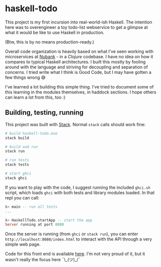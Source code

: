 # haskell-todo

This project is my first incursion into real-world-ish Haskell. The intention
here was to overengineer a toy todo-list webservice to get a glimpse at what
it would be like to use Haskell in production.

(Btw, this is by no means production-ready.)

Overall code organization is heavily based on what I've seen working with
microservices at [Nubank](https://nubank.com.br) - in a _Clojure_ codebase.
I have no idea on how it compares to typical Haskell architectures. I built
this mostly by fooling around with the language and striving for decoupling and
separation of concerns. I tried write what I think is Good Code, but I may have
gotten a few things wrong 😅

I've learned a lot building this simple thing. I've tried to document some of
this learning in the modules themselves, in haddock sections. I hope others can
learn a lot from this, too :)

## Building, testing, running

This project was built with [Stack](https://www.haskellstack.org/). Normal
`stack` calls should work fine:

```bash
# build haskell-todo.exe
stack build

# build and run
stack run

# run tests
stack tests

# start ghci
stack ghci
```

If you want to play with the code, I suggest running the included `ghci.sh`
script, which loads `ghci` with both tests and library modules loaded.
In that repl you can call:

```haskell
λ> main -- run all tests
...

λ> HaskellTodo.startApp -- start the app
Server running at port 8080
```

Once the server is running (from `ghci` or `stack run`), you can enter
`http://localhost:8080/index.html` to interact with the API through a very
simple web page.

Code for this front end is available [here](/static/index.html). I'm not very
proud of it, but it wasn't really the focus here ¯\\\_(ツ)_/¯
